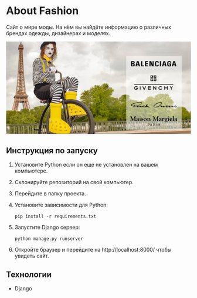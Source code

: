 # About Fashion

Сайт о мире моды. На нём вы найдёте информацию о различных брендах одежды, дизайнерах и моделях.

![](./fashion/main/static/main/img/screen.png)


## Инструкция по запуску

1. Установите Python если он еще не установлен на вашем компьютере.
2. Склонируйте репозиторий на свой компьютер.
3. Перейдите в папку проекта.
4. Установите зависимости для Python:
   
   ```
   pip install -r requirements.txt
   ```


5. Запустите Django сервер:
   
   ```
   python manage.py runserver
   ```

6.  Откройте браузер и перейдите на http://localhost:8000/ чтобы увидеть сайт.

## Технологии

- Django